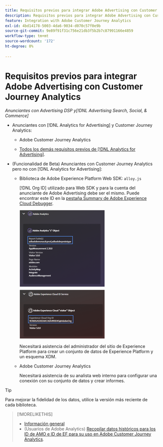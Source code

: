 ```yaml
---
title: Requisitos previos para integrar Adobe Advertising con Customer Journey Analytics
description: Requisitos previos para integrar Adobe Advertising con Customer Journey Analytics
feature: Integration with Adobe Customer Journey Analytics
exl-id: 4bd14178-5003-4da6-9034-d070c57f0e9b
source-git-commit: 9e89f91f31c756e21db3f5b2b7c87991166e4859
workflow-type: tm+mt
source-wordcount: '172'
ht-degree: 0%

---
```


# Requisitos previos para integrar Adobe Advertising con Customer Journey Analytics

*Anunciantes con Advertising DSP y[!DNL Advertising Search, Social, & Commerce]*

* Anunciantes con [!DNL Analytics for Advertising] y Customer Journey Analytics:

   * Adobe Customer Journey Analytics<!-- any specific version? -->

   * [Todos los demás requisitos previos de [!DNL Analytics for Advertising]](/help/integrations/analytics/prerequisites.md).

* (Funcionalidad de Beta) Anunciantes con Customer Journey Analytics pero no con [!DNL Analytics for Advertising]:

   * Biblioteca de Adobe Experience Platform Web SDK: `alloy.js`

     [!DNL Org ID] utilizado para Web SDK y para la cuenta del anunciante de Adobe Advertising debe ser el mismo. Puede encontrar este ID en la [pestaña Summary de Adobe Experience Cloud Debugger](https://experienceleague.adobe.com/docs/debugger/using-v2/summary.html).

     ![Pantalla de resumen de Experience Cloud Debugger](/help/integrations/assets/a4adc-debugger-summary.png)

     Necesitará asistencia del administrador del sitio de Experience Platform para crear un conjunto de datos de Experience Platform y un esquema XDM.

   * Adobe Customer Journey Analytics<!-- any specific version? -->

     Necesitará asistencia de su analista web interno para configurar una conexión con su conjunto de datos y crear informes.

>[!TIP]
>
>Para mejorar la fidelidad de los datos, utilice la versión más reciente de cada biblioteca.

>[!MORELIKETHIS]
>
>* [Información general](overview.md)
>* (Usuarios de Adobe Analytics) [Recopilar datos históricos para los ID de AMO e ID de EF para su uso en Adobe Customer Journey Analytics](/help/integrations/analytics/rvars-to-evars.md).
